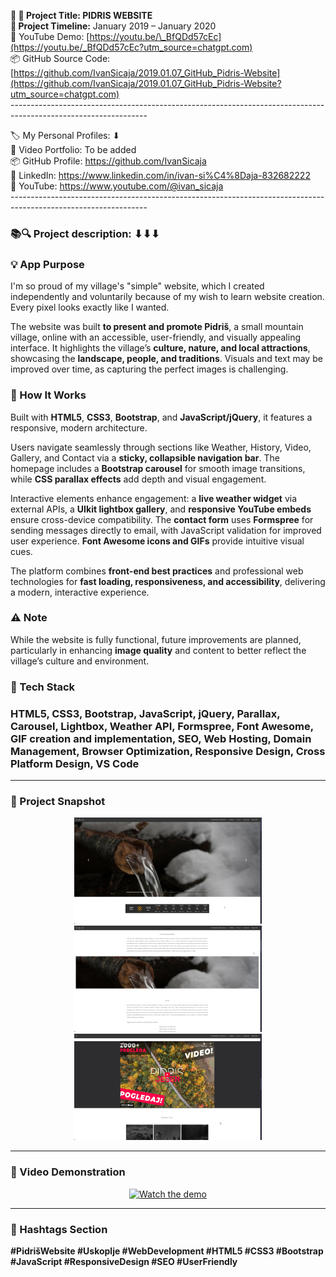 **🧾 🎯 Project Title: PIDRIS WEBSITE  
📅 Project Timeline:** January 2019 – January 2020  
🎥 YouTube Demo: [https://youtu.be/\_BfQDd57cEc](https://youtu.be/_BfQDd57cEc?utm_source=chatgpt.com)  
📦 GitHub Source Code: [https://github.com/IvanSicaja/2019.01.07_GitHub_Pidris-Website](https://github.com/IvanSicaja/2019.01.07_GitHub_Pidris-Website?utm_source=chatgpt.com)  
\----------------------------------------------------------------------------------------------------------------

🏷️ My Personal Profiles: ⬇︎  
🎥 Video Portfolio: To be added  
📦 GitHub Profile: <https://github.com/IvanSicaja>  
🔗 LinkedIn: <https://www.linkedin.com/in/ivan-si%C4%8Daja-832682222>  
🎥 YouTube: <https://www.youtube.com/@ivan_sicaja>  
\----------------------------------------------------------------------------------------------------------------

### 📚🔍 Project description: ⬇︎⬇︎⬇︎

### 💡 App Purpose

I'm so proud of my village's "simple" website, which I created independently and voluntarily because of my wish to learn website creation. Every pixel looks exactly like I wanted.

The website was built **to present and promote Pidriš**, a small mountain village, online with an accessible, user-friendly, and visually appealing interface. It highlights the village’s **culture, nature, and local attractions**, showcasing the **landscape, people, and traditions**. Visuals and text may be improved over time, as capturing the perfect images is challenging.

### 🧠 How It Works

Built with **HTML5**, **CSS3**, **Bootstrap**, and **JavaScript/jQuery**, it features a responsive, modern architecture.

Users navigate seamlessly through sections like Weather, History, Video, Gallery, and Contact via a **sticky, collapsible navigation bar**. The homepage includes a **Bootstrap carousel** for smooth image transitions, while **CSS parallax effects** add depth and visual engagement.

Interactive elements enhance engagement: a **live weather widget** via external APIs, a **UIkit lightbox gallery**, and **responsive YouTube embeds** ensure cross-device compatibility. The **contact form** uses **Formspree** for sending messages directly to email, with JavaScript validation for improved user experience. **Font Awesome icons and GIFs** provide intuitive visual cues.

The platform combines **front-end best practices** and professional web technologies for **fast loading, responsiveness, and accessibility**, delivering a modern, interactive experience.

### ⚠️ Note

While the website is fully functional, future improvements are planned, particularly in enhancing **image quality** and content to better reflect the village’s culture and environment.

### 🔧 Tech Stack

### HTML5, CSS3, Bootstrap, JavaScript, jQuery, Parallax, Carousel, Lightbox, Weather API, Formspree, Font Awesome, GIF creation and implementation, SEO, Web Hosting, Domain Management, Browser Optimization, Responsive Design, Cross Platform Design, VS Code

---

### 📸 Project Snapshot

<p align="center">
  <img src="https://github.com/IvanSicaja/2019.01.07_GitHub_Pidris-Website/blob/main/0.1_GitHub/1.0_Description_4_media_key_messages_and_captions/2.0_Thumbnail_1.png?raw=true" 
       alt="Thumbnail 1" 
       width="300" 
       height="170">
  <img src="https://github.com/IvanSicaja/2019.01.07_GitHub_Pidris-Website/blob/main/0.1_GitHub/1.0_Description_4_media_key_messages_and_captions/2.0_Thumbnail_2.png?raw=true" 
       alt="Thumbnail 2" 
       width="300" 
       height="170">
  <img src="https://github.com/IvanSicaja/2019.01.07_GitHub_Pidris-Website/blob/main/0.1_GitHub/1.0_Description_4_media_key_messages_and_captions/2.0_Thumbnail_3.png?raw=true" 
       alt="Thumbnail 3" 
       width="300" 
       height="170">
</p>

---

### 🎥 Video Demonstration

<p align="center">
  <a href="https://youtu.be/_BfQDd57cEc">
    <img src="https://img.youtube.com/vi/_BfQDd57cEc/0.jpg" 
         alt="Watch the demo" 
         width="640" 
         height="360">
  </a>
</p>

---



### 📣 Hashtags Section

**#PidrišWebsite #Uskoplje #WebDevelopment #HTML5 #CSS3 #Bootstrap #JavaScript #ResponsiveDesign #SEO #UserFriendly**
